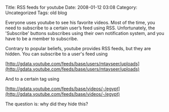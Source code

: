 Title: RSS feeds for youtube
Date: 2008-01-12 03:08
Category: Uncategorized
Tags: old blog

Everyone uses youtube to see his favorite videos. Most of the time, you
need to subscribe to a certain user’s feed using RSS. Unfortunately, the
'Subscribe' buttons subscribes using their own notification system, and
you have to be a member to subscribe.

Contrary to popular beliefs, youtube provides RSS feeds, but they are
hidden. You can subscribe to a user's feed using 

[http://gdata.youtube.com/feeds/base/users/mtayseer/uploads](http://gdata.youtube.com/feeds/base/users/mtayseer/uploads)

And to a certain tag using

[http://gdata.youtube.com/feeds/base/videos/-/egypt](http://gdata.youtube.com/feeds/base/videos/-/egypt)

The question is: why did they hide this?
